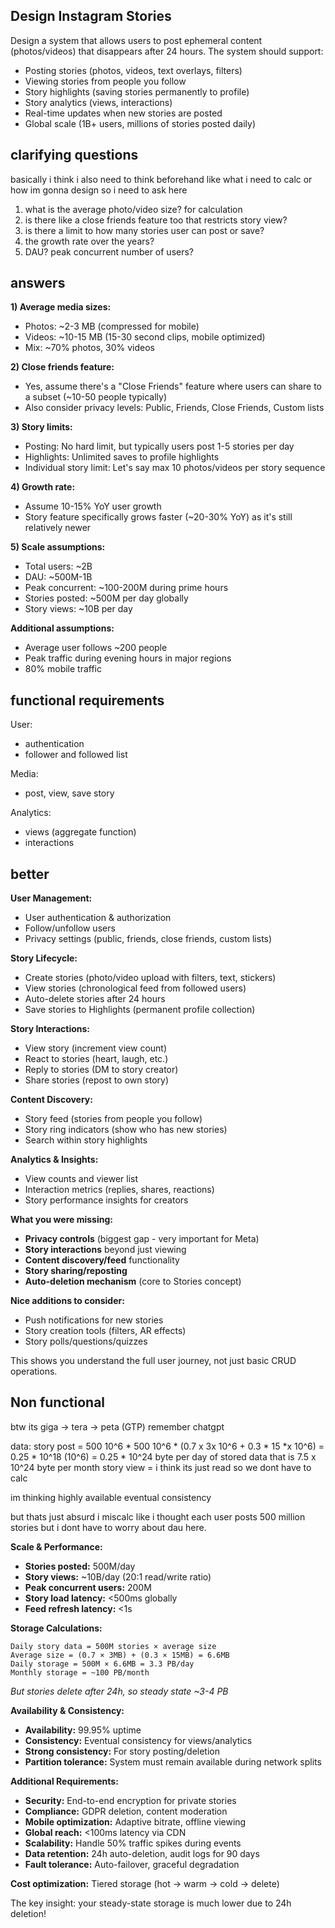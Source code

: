 ## Design Instagram Stories
Design a system that allows users to post ephemeral content (photos/videos) that disappears after 24 hours. The system should support:

- Posting stories (photos, videos, text overlays, filters)
- Viewing stories from people you follow
- Story highlights (saving stories permanently to profile)
- Story analytics (views, interactions)
- Real-time updates when new stories are posted
- Global scale (1B+ users, millions of stories posted daily)

## clarifying questions 
basically i think i also need to think beforehand like what i need to calc or how im gonna design so i need to ask here
1) what is the average photo/video size? for calculation
2) is there like a close friends feature too that restricts story view?
3) is there a limit to how many stories user can post or save?
4) the growth rate over the years?
5) DAU? peak concurrent number of users?

## answers
**1) Average media sizes:**
- Photos: ~2-3 MB (compressed for mobile)
- Videos: ~10-15 MB (15-30 second clips, mobile optimized)
- Mix: ~70% photos, 30% videos

**2) Close friends feature:**
- Yes, assume there's a "Close Friends" feature where users can share to a subset (~10-50 people typically)
- Also consider privacy levels: Public, Friends, Close Friends, Custom lists

**3) Story limits:**
- Posting: No hard limit, but typically users post 1-5 stories per day
- Highlights: Unlimited saves to profile highlights
- Individual story limit: Let's say max 10 photos/videos per story sequence

**4) Growth rate:**
- Assume 10-15% YoY user growth
- Story feature specifically grows faster (~20-30% YoY) as it's still relatively newer

**5) Scale assumptions:**
- Total users: ~2B
- DAU: ~500M-1B  
- Peak concurrent: ~100-200M during prime hours
- Stories posted: ~500M per day globally
- Story views: ~10B per day

**Additional assumptions:**
- Average user follows ~200 people
- Peak traffic during evening hours in major regions
- 80% mobile traffic

## functional requirements
User: 
- authentication
- follower and followed list

Media: 
- post, view, save story

Analytics: 
- views (aggregate function)
- interactions

## better
**User Management:**
- User authentication & authorization
- Follow/unfollow users
- Privacy settings (public, friends, close friends, custom lists)

**Story Lifecycle:**
- Create stories (photo/video upload with filters, text, stickers)
- View stories (chronological feed from followed users) 
- Auto-delete stories after 24 hours
- Save stories to Highlights (permanent profile collection)

**Story Interactions:**
- View story (increment view count)
- React to stories (heart, laugh, etc.)
- Reply to stories (DM to story creator)
- Share stories (repost to own story)

**Content Discovery:**
- Story feed (stories from people you follow)
- Story ring indicators (show who has new stories)
- Search within story highlights

**Analytics & Insights:**
- View counts and viewer list
- Interaction metrics (replies, shares, reactions)
- Story performance insights for creators

**What you were missing:**
- **Privacy controls** (biggest gap - very important for Meta)
- **Story interactions** beyond just viewing
- **Content discovery/feed** functionality  
- **Story sharing/reposting**
- **Auto-deletion mechanism** (core to Stories concept)

**Nice additions to consider:**
- Push notifications for new stories
- Story creation tools (filters, AR effects)
- Story polls/questions/quizzes

This shows you understand the full user journey, not just basic CRUD operations.

## Non functional
btw its giga -> tera -> peta (GTP) remember chatgpt

data:
story post = 500 10^6 * 500 10^6 * (0.7 x 3x 10^6 + 0.3 * 15 *x 10^6) = 0.25 * 10^18 (10^6) = 0.25 * 10^24 byte per day of stored data that is 7.5 x 10^24 byte per month
story view = i think its just read so we dont have to calc

im thinking highly available eventual consistency 

but thats just absurd i miscalc like i thought each user posts 500 million stories but i dont have to worry about dau here.

**Scale & Performance:**
- **Stories posted:** 500M/day 
- **Story views:** ~10B/day (20:1 read/write ratio)
- **Peak concurrent users:** 200M
- **Story load latency:** <500ms globally
- **Feed refresh latency:** <1s

**Storage Calculations:**
```
Daily story data = 500M stories × average size
Average size = (0.7 × 3MB) + (0.3 × 15MB) = 6.6MB
Daily storage = 500M × 6.6MB = 3.3 PB/day
Monthly storage = ~100 PB/month
```
*But stories delete after 24h, so steady state ~3-4 PB*

**Availability & Consistency:**
- **Availability:** 99.95% uptime
- **Consistency:** Eventual consistency for views/analytics
- **Strong consistency:** For story posting/deletion
- **Partition tolerance:** System must remain available during network splits

**Additional Requirements:**
- **Security:** End-to-end encryption for private stories
- **Compliance:** GDPR deletion, content moderation
- **Mobile optimization:** Adaptive bitrate, offline viewing
- **Global reach:** <100ms latency via CDN
- **Scalability:** Handle 50% traffic spikes during events
- **Data retention:** 24h auto-deletion, audit logs for 90 days
- **Fault tolerance:** Auto-failover, graceful degradation

**Cost optimization:** Tiered storage (hot → warm → cold → delete)

The key insight: your steady-state storage is much lower due to 24h deletion!
